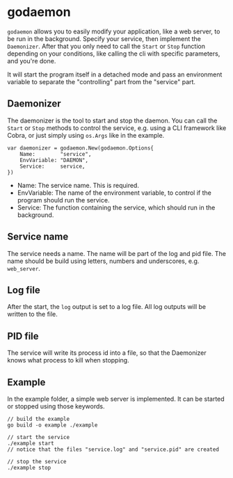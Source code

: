 # godaemon

`godaemon` allows you to easily modify your application, like a web server, to be run in the background.
Specify your service, then implement the `Daemonizer`.
After that you only need to call the `Start` or `Stop` function depending on your conditions, like calling the cli
with specific parameters, and you're done.

It will start the program itself in a detached mode and pass an environment variable to separate the "controlling"
part from the "service" part.

## Daemonizer

The daemonizer is the tool to start and stop the daemon. You can call the `Start` or `Stop` methods to control the
service, e.g. using a CLI framework like Cobra, or just simply using `os.Args` like in the example.

    var daemonizer = godaemon.New(godaemon.Options{
        Name:        "service",
        EnvVariable: "DAEMON",
        Service:     service,
    })

- Name: The service name. This is required.
- EnvVariable: The name of the environment variable, to control if the program should run the service.
- Service: The function containing the service, which should run in the background.

## Service name

The service needs a name. The name will be part of the log and pid file.
The name should be build using letters, numbers and underscores, e.g. `web_server`.

## Log file

After the start, the `log` output is set to a log file. All log outputs will be written to the file.

## PID file

The service will write its process id into a file, so that the Daemonizer knows what process to kill when stopping.

## Example

In the example folder, a simple web server is implemented. It can be started or stopped using those keywords.

    // build the example
    go build -o example ./example

    // start the service
    ./example start
    // notice that the files "service.log" and "service.pid" are created

    // stop the service
    ./example stop

